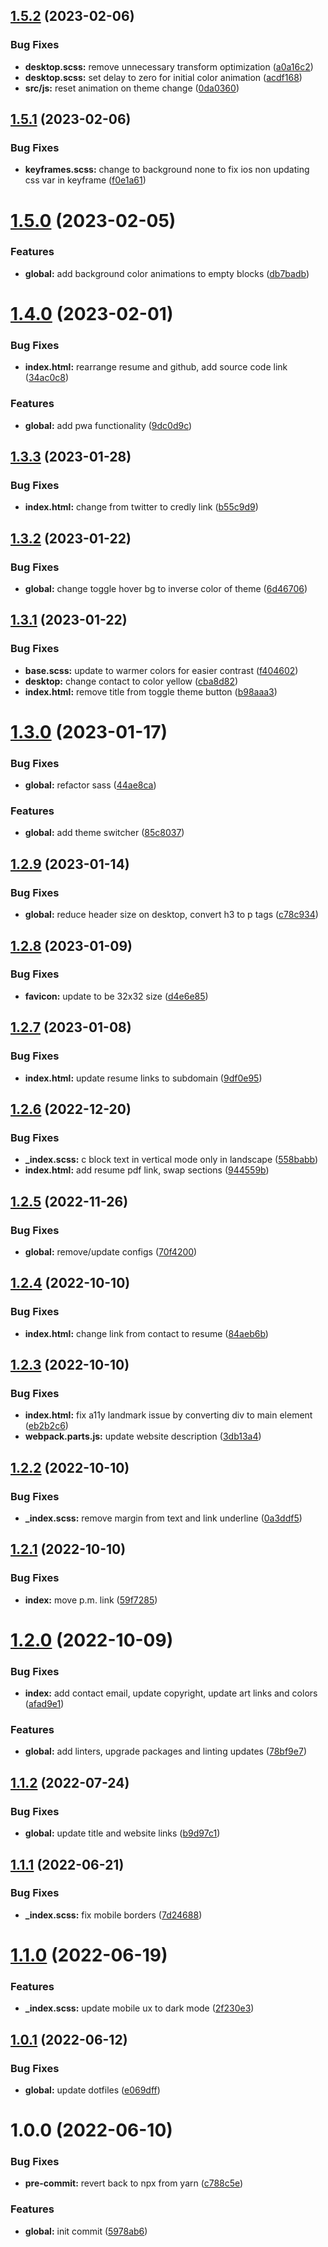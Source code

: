 ## [1.5.2](https://github.com/waldronmatt/waldronmatthew.com/compare/v1.5.1...v1.5.2) (2023-02-06)


### Bug Fixes

* **desktop.scss:** remove unnecessary transform optimization ([a0a16c2](https://github.com/waldronmatt/waldronmatthew.com/commit/a0a16c2739d9bed0274386ce386399a7c7710852))
* **desktop.scss:** set delay to zero for initial color animation ([acdf168](https://github.com/waldronmatt/waldronmatthew.com/commit/acdf16883c7b150aea0116fb48d68aa2dcba73e0))
* **src/js:** reset animation on theme change ([0da0360](https://github.com/waldronmatt/waldronmatthew.com/commit/0da03600670a18c8573a45f5c925c6c5d84bda59))

## [1.5.1](https://github.com/waldronmatt/waldronmatthew.com/compare/v1.5.0...v1.5.1) (2023-02-06)


### Bug Fixes

* **keyframes.scss:** change to background none to fix ios non updating css var in keyframe ([f0e1a61](https://github.com/waldronmatt/waldronmatthew.com/commit/f0e1a61f0fb118f6abb05e4f17b02982a19424dd))

# [1.5.0](https://github.com/waldronmatt/waldronmatthew.com/compare/v1.4.0...v1.5.0) (2023-02-05)


### Features

* **global:** add background color animations to empty blocks ([db7badb](https://github.com/waldronmatt/waldronmatthew.com/commit/db7badb0e3415200747a2cbc9630392b5485ea51))

# [1.4.0](https://github.com/waldronmatt/waldronmatthew.com/compare/v1.3.3...v1.4.0) (2023-02-01)


### Bug Fixes

* **index.html:** rearrange resume and github, add source code link ([34ac0c8](https://github.com/waldronmatt/waldronmatthew.com/commit/34ac0c87778c8ab183d7ecb33ef5cfee32b3412f))


### Features

* **global:** add pwa functionality ([9dc0d9c](https://github.com/waldronmatt/waldronmatthew.com/commit/9dc0d9c6cd79fa6ec4788ce5e49af51a8e386d88))

## [1.3.3](https://github.com/waldronmatt/waldronmatthew.com/compare/v1.3.2...v1.3.3) (2023-01-28)


### Bug Fixes

* **index.html:** change from twitter to credly link ([b55c9d9](https://github.com/waldronmatt/waldronmatthew.com/commit/b55c9d9fbe7c6fc4924e60e9c63c9188250e832b))

## [1.3.2](https://github.com/waldronmatt/waldronmatthew.com/compare/v1.3.1...v1.3.2) (2023-01-22)


### Bug Fixes

* **global:** change toggle hover bg to inverse color of theme ([6d46706](https://github.com/waldronmatt/waldronmatthew.com/commit/6d467069512da7e757313c0f523cb0a8e662d926))

## [1.3.1](https://github.com/waldronmatt/waldronmatthew.com/compare/v1.3.0...v1.3.1) (2023-01-22)


### Bug Fixes

* **base.scss:** update to warmer colors for easier contrast ([f404602](https://github.com/waldronmatt/waldronmatthew.com/commit/f40460251dbbf24e74d9d456bf120455dbfe0647))
* **desktop:** change contact to color yellow ([cba8d82](https://github.com/waldronmatt/waldronmatthew.com/commit/cba8d823e2125d2eff3a571feda8f7673d5a4f16))
* **index.html:** remove title from toggle theme button ([b98aaa3](https://github.com/waldronmatt/waldronmatthew.com/commit/b98aaa3cfde7f10b7e8d8bebb8359339c737833a))

# [1.3.0](https://github.com/waldronmatt/waldronmatthew.com/compare/v1.2.9...v1.3.0) (2023-01-17)


### Bug Fixes

* **global:** refactor sass ([44ae8ca](https://github.com/waldronmatt/waldronmatthew.com/commit/44ae8cac6f6181b429b7fff1f787c1838ea16b94))


### Features

* **global:** add theme switcher ([85c8037](https://github.com/waldronmatt/waldronmatthew.com/commit/85c80371c3dece96379a14f6c596395a79cded57))

## [1.2.9](https://github.com/waldronmatt/waldronmatthew.com/compare/v1.2.8...v1.2.9) (2023-01-14)


### Bug Fixes

* **global:** reduce header size on desktop, convert h3 to p tags ([c78c934](https://github.com/waldronmatt/waldronmatthew.com/commit/c78c93402fe2219c6052a931fc6d670890fb15c2))

## [1.2.8](https://github.com/waldronmatt/waldronmatthew.com/compare/v1.2.7...v1.2.8) (2023-01-09)


### Bug Fixes

* **favicon:** update to be 32x32 size ([d4e6e85](https://github.com/waldronmatt/waldronmatthew.com/commit/d4e6e85c8cf29da07d92ae22533ec289bae9c527))

## [1.2.7](https://github.com/waldronmatt/waldronmatthew.com/compare/v1.2.6...v1.2.7) (2023-01-08)


### Bug Fixes

* **index.html:** update resume links to subdomain ([9df0e95](https://github.com/waldronmatt/waldronmatthew.com/commit/9df0e9556cbbf5c0491959d35ae156ad49633cae))

## [1.2.6](https://github.com/waldronmatt/waldronmatthew.com/compare/v1.2.5...v1.2.6) (2022-12-20)


### Bug Fixes

* **_index.scss:** c block text in vertical mode only in landscape ([558babb](https://github.com/waldronmatt/waldronmatthew.com/commit/558babb33b49cf734486b9fb84460d0ca0ff5ca0))
* **index.html:** add resume pdf link, swap sections ([944559b](https://github.com/waldronmatt/waldronmatthew.com/commit/944559b6792e364656777be392ba2fbc6a1c8ff6))

## [1.2.5](https://github.com/waldronmatt/waldronmatthew.com/compare/v1.2.4...v1.2.5) (2022-11-26)


### Bug Fixes

* **global:** remove/update configs ([70f4200](https://github.com/waldronmatt/waldronmatthew.com/commit/70f4200b0cd0d614dfd85371979cde881f06d1f5))

## [1.2.4](https://github.com/waldronmatt/waldronmatthew.com/compare/v1.2.3...v1.2.4) (2022-10-10)


### Bug Fixes

* **index.html:** change link from contact to resume ([84aeb6b](https://github.com/waldronmatt/waldronmatthew.com/commit/84aeb6b16ae9c2dd2a4a15da87f9f75e56764a38))

## [1.2.3](https://github.com/waldronmatt/waldronmatthew.com/compare/v1.2.2...v1.2.3) (2022-10-10)


### Bug Fixes

* **index.html:** fix a11y landmark issue by converting div to main element ([eb2b2c6](https://github.com/waldronmatt/waldronmatthew.com/commit/eb2b2c6628ddd94b04c2bfd883099c42bb48162c))
* **webpack.parts.js:** update website description ([3db13a4](https://github.com/waldronmatt/waldronmatthew.com/commit/3db13a43f3a26073bd8531656989a638a35842cd))

## [1.2.2](https://github.com/waldronmatt/waldronmatthew.com/compare/v1.2.1...v1.2.2) (2022-10-10)


### Bug Fixes

* **_index.scss:** remove margin from text and link underline ([0a3ddf5](https://github.com/waldronmatt/waldronmatthew.com/commit/0a3ddf541adfdbbad11351d09af9677919685803))

## [1.2.1](https://github.com/waldronmatt/waldronmatthew.com/compare/v1.2.0...v1.2.1) (2022-10-10)


### Bug Fixes

* **index:** move p.m. link ([59f7285](https://github.com/waldronmatt/waldronmatthew.com/commit/59f7285d7d89a9956a20857e8340bd2b7168e1c7))

# [1.2.0](https://github.com/waldronmatt/waldronmatthew.com/compare/v1.1.2...v1.2.0) (2022-10-09)


### Bug Fixes

* **index:** add contact email, update copyright, update art links and colors ([afad9e1](https://github.com/waldronmatt/waldronmatthew.com/commit/afad9e1df1df2b4684031639bf51d1d0e84b0924))


### Features

* **global:** add linters, upgrade packages and linting updates ([78bf9e7](https://github.com/waldronmatt/waldronmatthew.com/commit/78bf9e77ba9e741c44e3b0eb61cbabdddbd67f40))

## [1.1.2](https://github.com/waldronmatt/waldronmatthew.com/compare/v1.1.1...v1.1.2) (2022-07-24)


### Bug Fixes

* **global:** update title and website links ([b9d97c1](https://github.com/waldronmatt/waldronmatthew.com/commit/b9d97c17d64f67f14a0bd41b508ce9dce3381021))

## [1.1.1](https://github.com/waldronmatt/waldronmatthew.com/compare/v1.1.0...v1.1.1) (2022-06-21)


### Bug Fixes

* **_index.scss:** fix mobile borders ([7d24688](https://github.com/waldronmatt/waldronmatthew.com/commit/7d24688e8cf58c7945db8be93905c401afc1fa5c))

# [1.1.0](https://github.com/waldronmatt/waldronmatthew.com/compare/v1.0.1...v1.1.0) (2022-06-19)


### Features

* **_index.scss:** update mobile ux to dark mode ([2f230e3](https://github.com/waldronmatt/waldronmatthew.com/commit/2f230e37eb2c7b2c945c9a58ff06e1cf4f05be6b))

## [1.0.1](https://github.com/waldronmatt/waldronmatthew.com/compare/v1.0.0...v1.0.1) (2022-06-12)


### Bug Fixes

* **global:** update dotfiles ([e069dff](https://github.com/waldronmatt/waldronmatthew.com/commit/e069dffe4576a31d8b8467087b38a1d623c85972))

# 1.0.0 (2022-06-10)


### Bug Fixes

* **pre-commit:** revert back to npx from yarn ([c788c5e](https://github.com/waldronmatt/waldronmatthew.com/commit/c788c5e2baf1a6b61ccab180435542680447db0f))


### Features

* **global:** init commit ([5978ab6](https://github.com/waldronmatt/waldronmatthew.com/commit/5978ab6bf3fe89ba687c91ef646c84ed8e237f74))
